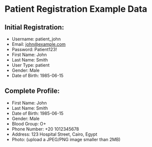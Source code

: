 # Patient Registration Example Data

## Initial Registration:
- Username: patient_john
- Email: john@example.com
- Password: Patient123!
- First Name: John
- Last Name: Smith
- User Type: patient
- Gender: Male
- Date of Birth: 1985-06-15

## Complete Profile:
- First Name: John
- Last Name: Smith
- Date of Birth: 1985-06-15
- Gender: Male
- Blood Group: O+
- Phone Number: +20 1012345678
- Address: 123 Hospital Street, Cairo, Egypt
- Photo: (upload a JPEG/PNG image smaller than 2MB)
